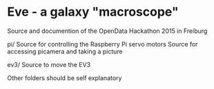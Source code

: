 # Eve - a galaxy "macroscope"

Source and documention of the OpenData Hackathon 2015 in Freiburg

pi/
  Source for controlling the Raspberry Pi servo motors
  Source for accessing picamera and taking a picture
  
ev3/
  Source to move the EV3
  
Other folders should be self explanatory
